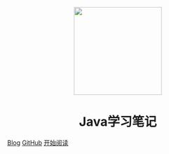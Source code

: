 <p align="center">
<img src="https://ss0.bdstatic.com/70cFvHSh_Q1YnxGkpoWK1HF6hhy/it/u=2481424715,2807309609&fm=26&gp=0.jpg" width="200" height="200"/>
</p>
<h1 align="center">Java学习笔记</h1>

[Blog](http://www.kongxiao.top/)
[GitHub](https://github.com/xiaokong0510)
[开始阅读](#headline)



